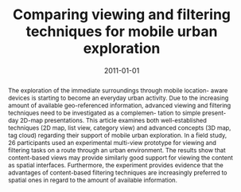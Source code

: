 ---
abstract: The exploration of the immediate surroundings through mobile location-  aware
  devices is starting to become an everyday urban activity. Due to the  increasing
  amount of available geo-referenced information, advanced  viewing and filtering
  techniques need to be investigated as a complemen-  tation to simple present-day
  2D-map presentations. This article examines  both well-established techniques (2D
  map, list view, category view) and  advanced concepts (3D map, tag cloud) regarding
  their support of mobile  urban exploration. In a field study, 26 participants used
  an experimental  multi-view prototype for viewing and filtering tasks on a route
  through an  urban environment. The results show that content-based views may provide  similarly
  good support for viewing the content as spatial interfaces.  Furthermore, the experiment
  provides evidence that the advantages of  content-based filtering techniques are
  increasingly preferred to spatial ones  in regard to the amount of available information.
authors:
- Matthias Baldauf
- Peter Fröhlich
- Kathrin Masuch
- Thomas Grechenig
date: '2011-01-01'
featured: false
links:
- name: Publik
  url: https://publik.tuwien.ac.at/showentry.php?ID=195818&lang=2
publication_types:
- '2'
publishDate: '2011-01-01'
title: Comparing viewing and filtering techniques for mobile urban exploration
url_pdf: ''
---